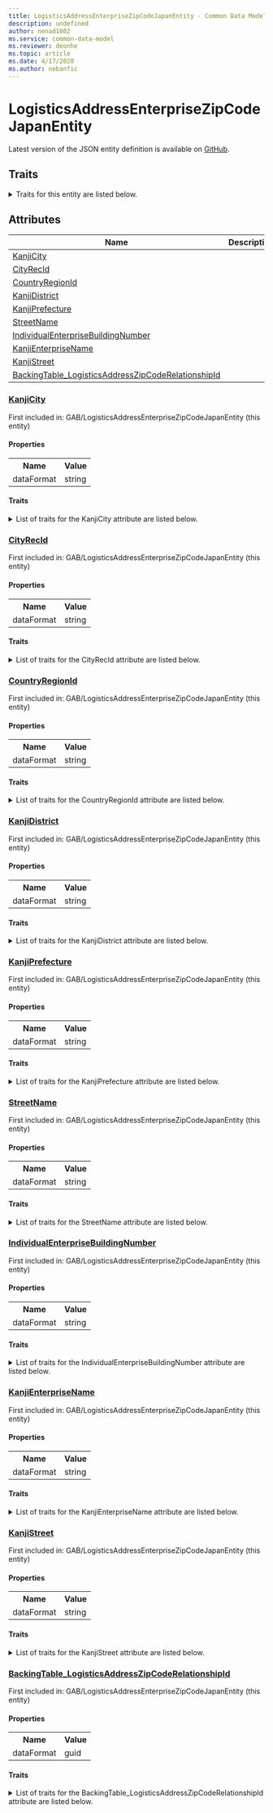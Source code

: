 ```yaml
---
title: LogisticsAddressEnterpriseZipCodeJapanEntity - Common Data Model | Microsoft Docs
description: undefined
author: nenad1002
ms.service: common-data-model
ms.reviewer: deonhe
ms.topic: article
ms.date: 4/17/2020
ms.author: nebanfic
---
```


# LogisticsAddressEnterpriseZipCodeJapanEntity

  
 Latest version of the JSON entity definition is available on <a href="https://github.com/Microsoft/CDM/tree/master/schemaDocuments/core/erp/Entities/Common/GAB/LogisticsAddressEnterpriseZipCodeJapanEntity.cdm.json" target="_blank">GitHub</a>.  

## Traits

<details>
<summary>Traits for this entity are listed below.  
</summary>

**is.CDM.entityVersion**  
  <table><tr><th>Parameter</th><th>Value</th><th>Data type</th><th>Explanation</th></tr><tr><td>versionNumber</td><td>"1.0.0"</td><td>string</td><td>semantic version number of the entity</td></tr></table>

**is.application.releaseVersion**  
  <table><tr><th>Parameter</th><th>Value</th><th>Data type</th><th>Explanation</th></tr><tr><td>releaseVersion</td><td>"10.0.13.0"</td><td>string</td><td>semantic version number of the application introducing this entity</td></tr></table>

</details>

## Attributes

|Name|Description|First Included in Instance|
|---|---|---|
|[KanjiCity](#KanjiCity)||<a href="LogisticsAddressEnterpriseZipCodeJapanEntity.md" target="_blank">GAB/LogisticsAddressEnterpriseZipCodeJapanEntity</a>|
|[CityRecId](#CityRecId)||<a href="LogisticsAddressEnterpriseZipCodeJapanEntity.md" target="_blank">GAB/LogisticsAddressEnterpriseZipCodeJapanEntity</a>|
|[CountryRegionId](#CountryRegionId)||<a href="LogisticsAddressEnterpriseZipCodeJapanEntity.md" target="_blank">GAB/LogisticsAddressEnterpriseZipCodeJapanEntity</a>|
|[KanjiDistrict](#KanjiDistrict)||<a href="LogisticsAddressEnterpriseZipCodeJapanEntity.md" target="_blank">GAB/LogisticsAddressEnterpriseZipCodeJapanEntity</a>|
|[KanjiPrefecture](#KanjiPrefecture)||<a href="LogisticsAddressEnterpriseZipCodeJapanEntity.md" target="_blank">GAB/LogisticsAddressEnterpriseZipCodeJapanEntity</a>|
|[StreetName](#StreetName)||<a href="LogisticsAddressEnterpriseZipCodeJapanEntity.md" target="_blank">GAB/LogisticsAddressEnterpriseZipCodeJapanEntity</a>|
|[IndividualEnterpriseBuildingNumber](#IndividualEnterpriseBuildingNumber)||<a href="LogisticsAddressEnterpriseZipCodeJapanEntity.md" target="_blank">GAB/LogisticsAddressEnterpriseZipCodeJapanEntity</a>|
|[KanjiEnterpriseName](#KanjiEnterpriseName)||<a href="LogisticsAddressEnterpriseZipCodeJapanEntity.md" target="_blank">GAB/LogisticsAddressEnterpriseZipCodeJapanEntity</a>|
|[KanjiStreet](#KanjiStreet)||<a href="LogisticsAddressEnterpriseZipCodeJapanEntity.md" target="_blank">GAB/LogisticsAddressEnterpriseZipCodeJapanEntity</a>|
|[BackingTable_LogisticsAddressZipCodeRelationshipId](#BackingTable_LogisticsAddressZipCodeRelationshipId)||<a href="LogisticsAddressEnterpriseZipCodeJapanEntity.md" target="_blank">GAB/LogisticsAddressEnterpriseZipCodeJapanEntity</a>|

### <a href=#KanjiCity name="KanjiCity">KanjiCity</a>

First included in: GAB/LogisticsAddressEnterpriseZipCodeJapanEntity (this entity)  

#### Properties

<table><tr><th>Name</th><th>Value</th></tr><tr><td>dataFormat</td><td>string</td></tr></table>

#### Traits

<details>
<summary>List of traits for the KanjiCity attribute are listed below.</summary>

**is.dataFormat.character**  
**is.dataFormat.big**  
**is.dataFormat.array**  
**is.dataFormat.character**  
**is.dataFormat.array**  
</details>

### <a href=#CityRecId name="CityRecId">CityRecId</a>

First included in: GAB/LogisticsAddressEnterpriseZipCodeJapanEntity (this entity)  

#### Properties

<table><tr><th>Name</th><th>Value</th></tr><tr><td>dataFormat</td><td>string</td></tr></table>

#### Traits

<details>
<summary>List of traits for the CityRecId attribute are listed below.</summary>

**is.dataFormat.character**  
**is.dataFormat.big**  
**is.dataFormat.array**  
**is.dataFormat.character**  
**is.dataFormat.array**  
</details>

### <a href=#CountryRegionId name="CountryRegionId">CountryRegionId</a>

First included in: GAB/LogisticsAddressEnterpriseZipCodeJapanEntity (this entity)  

#### Properties

<table><tr><th>Name</th><th>Value</th></tr><tr><td>dataFormat</td><td>string</td></tr></table>

#### Traits

<details>
<summary>List of traits for the CountryRegionId attribute are listed below.</summary>

**is.dataFormat.character**  
**is.dataFormat.big**  
**is.dataFormat.array**  
**is.dataFormat.character**  
**is.dataFormat.array**  
</details>

### <a href=#KanjiDistrict name="KanjiDistrict">KanjiDistrict</a>

First included in: GAB/LogisticsAddressEnterpriseZipCodeJapanEntity (this entity)  

#### Properties

<table><tr><th>Name</th><th>Value</th></tr><tr><td>dataFormat</td><td>string</td></tr></table>

#### Traits

<details>
<summary>List of traits for the KanjiDistrict attribute are listed below.</summary>

**is.dataFormat.character**  
**is.dataFormat.big**  
**is.dataFormat.array**  
**is.dataFormat.character**  
**is.dataFormat.array**  
</details>

### <a href=#KanjiPrefecture name="KanjiPrefecture">KanjiPrefecture</a>

First included in: GAB/LogisticsAddressEnterpriseZipCodeJapanEntity (this entity)  

#### Properties

<table><tr><th>Name</th><th>Value</th></tr><tr><td>dataFormat</td><td>string</td></tr></table>

#### Traits

<details>
<summary>List of traits for the KanjiPrefecture attribute are listed below.</summary>

**is.dataFormat.character**  
**is.dataFormat.big**  
**is.dataFormat.array**  
**is.dataFormat.character**  
**is.dataFormat.array**  
</details>

### <a href=#StreetName name="StreetName">StreetName</a>

First included in: GAB/LogisticsAddressEnterpriseZipCodeJapanEntity (this entity)  

#### Properties

<table><tr><th>Name</th><th>Value</th></tr><tr><td>dataFormat</td><td>string</td></tr></table>

#### Traits

<details>
<summary>List of traits for the StreetName attribute are listed below.</summary>

**is.dataFormat.character**  
**is.dataFormat.big**  
**is.dataFormat.array**  
**is.dataFormat.character**  
**is.dataFormat.array**  
</details>

### <a href=#IndividualEnterpriseBuildingNumber name="IndividualEnterpriseBuildingNumber">IndividualEnterpriseBuildingNumber</a>

First included in: GAB/LogisticsAddressEnterpriseZipCodeJapanEntity (this entity)  

#### Properties

<table><tr><th>Name</th><th>Value</th></tr><tr><td>dataFormat</td><td>string</td></tr></table>

#### Traits

<details>
<summary>List of traits for the IndividualEnterpriseBuildingNumber attribute are listed below.</summary>

**is.dataFormat.character**  
**is.dataFormat.big**  
**is.dataFormat.array**  
**is.dataFormat.character**  
**is.dataFormat.array**  
</details>

### <a href=#KanjiEnterpriseName name="KanjiEnterpriseName">KanjiEnterpriseName</a>

First included in: GAB/LogisticsAddressEnterpriseZipCodeJapanEntity (this entity)  

#### Properties

<table><tr><th>Name</th><th>Value</th></tr><tr><td>dataFormat</td><td>string</td></tr></table>

#### Traits

<details>
<summary>List of traits for the KanjiEnterpriseName attribute are listed below.</summary>

**is.dataFormat.character**  
**is.dataFormat.big**  
**is.dataFormat.array**  
**is.dataFormat.character**  
**is.dataFormat.array**  
</details>

### <a href=#KanjiStreet name="KanjiStreet">KanjiStreet</a>

First included in: GAB/LogisticsAddressEnterpriseZipCodeJapanEntity (this entity)  

#### Properties

<table><tr><th>Name</th><th>Value</th></tr><tr><td>dataFormat</td><td>string</td></tr></table>

#### Traits

<details>
<summary>List of traits for the KanjiStreet attribute are listed below.</summary>

**is.dataFormat.character**  
**is.dataFormat.big**  
**is.dataFormat.array**  
**is.dataFormat.character**  
**is.dataFormat.array**  
</details>

### <a href=#BackingTable_LogisticsAddressZipCodeRelationshipId name="BackingTable_LogisticsAddressZipCodeRelationshipId">BackingTable_LogisticsAddressZipCodeRelationshipId</a>

First included in: GAB/LogisticsAddressEnterpriseZipCodeJapanEntity (this entity)  

#### Properties

<table><tr><th>Name</th><th>Value</th></tr><tr><td>dataFormat</td><td>guid</td></tr></table>

#### Traits

<details>
<summary>List of traits for the BackingTable_LogisticsAddressZipCodeRelationshipId attribute are listed below.</summary>

**is.dataFormat.character**  
**is.dataFormat.big**  
**is.dataFormat.array**  
**is.dataFormat.guid**  
**means.identity.entityId**  
**is.linkedEntity.identifier**  
Marks the attribute(s) that hold foreign key references to a linked (used as an attribute) entity. This attribute is added to the resolved entity to enumerate the referenced entities.  <table><tr><th>Parameter</th><th>Value</th><th>Data type</th><th>Explanation</th></tr><tr><td>entityReferences</td><td><table><tr><th>entityReference</th><th>attributeReference</th></tr><tr><td><a href="../../../Tables/Common/GAB/Group/LogisticsAddressZipCode.md" target="_blank">/core/erp/Tables/Common/GAB/Group/LogisticsAddressZipCode.cdm.json/LogisticsAddressZipCode</a></td><td><a href="../../../Tables/Common/GAB/Group/LogisticsAddressZipCode.md#RecId" target="_blank">RecId</a></td></tr></table></td><td>entity</td><td>a reference to the constant entity holding the list of entity references</td></tr></table>

**is.dataFormat.guid**  
**is.dataFormat.character**  
**is.dataFormat.array**  
</details>
